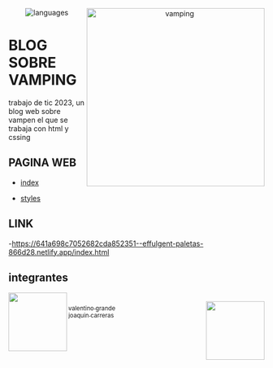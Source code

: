 
<p align="center"><img src="https://img.shields.io/badge/langs-HTML%20%7C%20CSS-red?style=flat-square&color=42b883" alt="languages"></a>
 
 <img align="right" src="https://fotografias-compromiso.atresmedia.com/clipping/cmsimages02/2019/03/29/56B75CC6-E2D2-4199-8B67-231B922C9821/58.jpg" width="350" alt="vamping">


# BLOG SOBRE VAMPING

trabajo de tic 2023, un blog web sobre vampen el que se trabaja con html y cssing 


## PAGINA WEB

- [index](web/index.html)

- [styles](web/styles.css)



  
  



## LINK

-https://641a698c7052682cda852351--effulgent-paletas-866d28.netlify.app/index.html

  
  
## integrantes

  
[<img align= "left" src="https://avatars.githubusercontent.com/u/87675718?s=400&v=4" width=115><br><sub>valentino grande</sub>](https://github.com/drtino7)
[<img align="right" src="https://avatars.githubusercontent.com/u/124052585?v=4" width=115><br><sub>joaquin carreras</sub>](https://github.com/joacox07)
  

  


